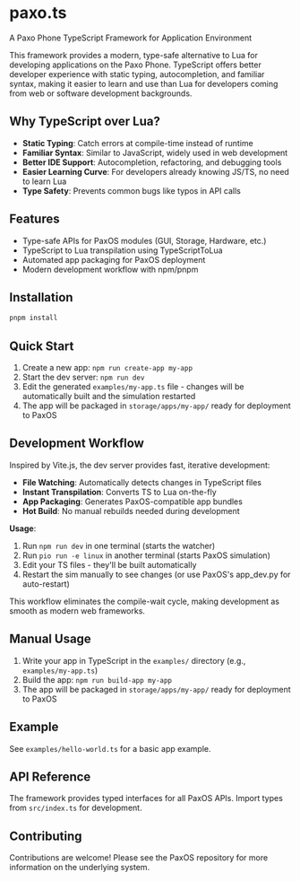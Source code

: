 # paxo.ts
A Paxo Phone TypeScript Framework for Application Environment

This framework provides a modern, type-safe alternative to Lua for developing applications on the Paxo Phone. TypeScript offers better developer experience with static typing, autocompletion, and familiar syntax, making it easier to learn and use than Lua for developers coming from web or software development backgrounds.

## Why TypeScript over Lua?

- **Static Typing**: Catch errors at compile-time instead of runtime
- **Familiar Syntax**: Similar to JavaScript, widely used in web development
- **Better IDE Support**: Autocompletion, refactoring, and debugging tools
- **Easier Learning Curve**: For developers already knowing JS/TS, no need to learn Lua
- **Type Safety**: Prevents common bugs like typos in API calls

## Features

- Type-safe APIs for PaxOS modules (GUI, Storage, Hardware, etc.)
- TypeScript to Lua transpilation using TypeScriptToLua
- Automated app packaging for PaxOS deployment
- Modern development workflow with npm/pnpm

## Installation

```bash
pnpm install
```

## Quick Start

1. Create a new app: `npm run create-app my-app`
2. Start the dev server: `npm run dev`
3. Edit the generated `examples/my-app.ts` file - changes will be automatically built and the simulation restarted
4. The app will be packaged in `storage/apps/my-app/` ready for deployment to PaxOS

## Development Workflow

Inspired by Vite.js, the dev server provides fast, iterative development:
- **File Watching**: Automatically detects changes in TypeScript files
- **Instant Transpilation**: Converts TS to Lua on-the-fly
- **App Packaging**: Generates PaxOS-compatible app bundles
- **Hot Build**: No manual rebuilds needed during development

**Usage**:
1. Run `npm run dev` in one terminal (starts the watcher)
2. Run `pio run -e linux` in another terminal (starts PaxOS simulation)
3. Edit your TS files - they'll be built automatically
4. Restart the sim manually to see changes (or use PaxOS's app_dev.py for auto-restart)

This workflow eliminates the compile-wait cycle, making development as smooth as modern web frameworks.

## Manual Usage

1. Write your app in TypeScript in the `examples/` directory (e.g., `examples/my-app.ts`)
2. Build the app: `npm run build-app my-app`
3. The app will be packaged in `storage/apps/my-app/` ready for deployment to PaxOS

## Example

See `examples/hello-world.ts` for a basic app example.

## API Reference

The framework provides typed interfaces for all PaxOS APIs. Import types from `src/index.ts` for development.

## Contributing

Contributions are welcome! Please see the PaxOS repository for more information on the underlying system. 
